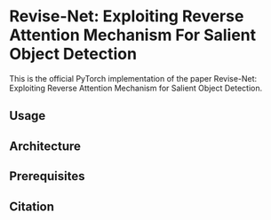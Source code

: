# Revise-Net: Exploiting Reverse Attention Mechanism For Salient Object Detection

This is the official PyTorch implementation of the paper Revise-Net: Exploiting Reverse Attention Mechanism for Salient Object Detection.

## Usage

## Architecture

## Prerequisites

## Citation
 
